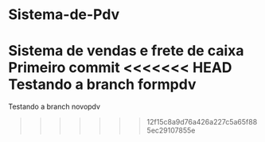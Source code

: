 # Sistema-de-Pdv
Sistema de vendas e frete de caixa
Primeiro commit
<<<<<<< HEAD
Testando a branch formpdv
=======
Testando a branch novopdv 
>>>>>>> 12f15c8a9d76a426a227c5a65f885ec29107855e
